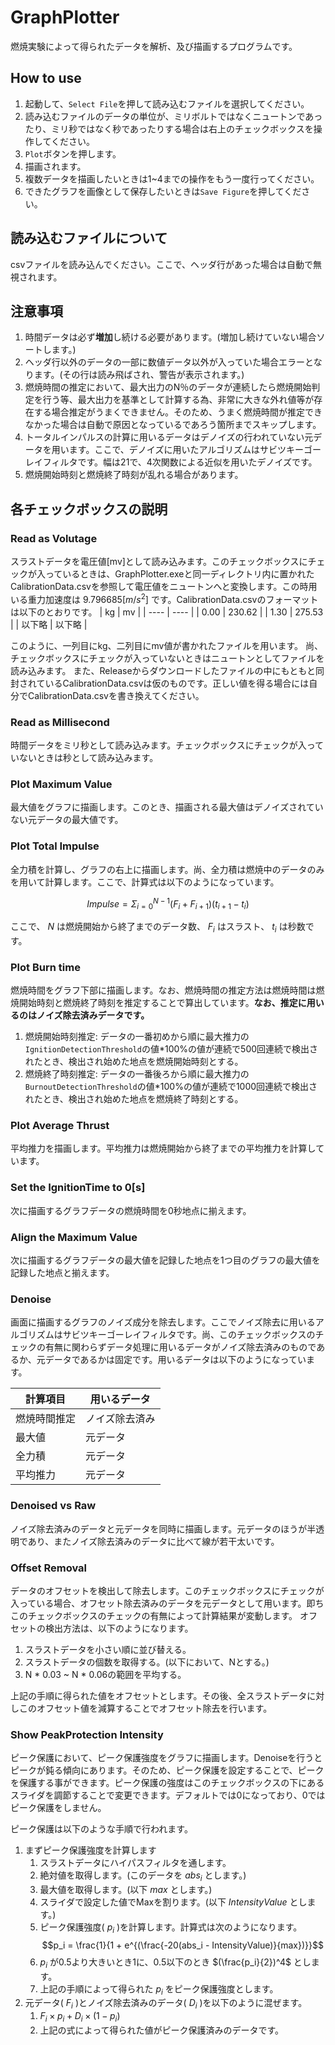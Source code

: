 # GraphPlotter
燃焼実験によって得られたデータを解析、及び描画するプログラムです。

## How to use
1. 起動して、`Select File`を押して読み込むファイルを選択してください。
2. 読み込むファイルのデータの単位が、ミリボルトではなくニュートンであったり、ミリ秒ではなく秒であったりする場合は右上のチェックボックスを操作してください。
3. `Plot`ボタンを押します。
4. 描画されます。
5. 複数データを描画したいときは1~4までの操作をもう一度行ってください。
6. できたグラフを画像として保存したいときは`Save Figure`を押してください。

## 読み込むファイルについて
csvファイルを読み込んでください。ここで、ヘッダ行があった場合は自動で無視されます。

## 注意事項
1. 時間データは必ず**増加**し続ける必要があります。(増加し続けていない場合ソートします。)
2. ヘッダ行以外のデータの一部に数値データ以外が入っていた場合エラーとなります。(その行は読み飛ばされ、警告が表示されます。)
3. 燃焼時間の推定において、最大出力のN％のデータが連続したら燃焼開始判定を行う等、最大出力を基準として計算する為、非常に大きな外れ値等が存在する場合推定がうまくできません。そのため、うまく燃焼時間が推定できなかった場合は自動で原因となっているであろう箇所までスキップします。
4. トータルインパルスの計算に用いるデータはデノイズの行われていない元データを用います。ここで、デノイズに用いたアルゴリズムはサビツキーゴーレイフィルタです。幅は21で、4次関数による近似を用いたデノイズです。
5. 燃焼開始時刻と燃焼終了時刻が乱れる場合があります。

## 各チェックボックスの説明
### Read as Volutage
スラストデータを電圧値[mv]として読み込みます。このチェックボックスにチェックが入っているときは、GraphPlotter.exeと同一ディレクトリ内に置かれたCalibrationData.csvを参照して電圧値をニュートンへと変換します。この時用いる重力加速度は $9.796685 [m/s^2]$ です。CalibrationData.csvのフォーマットは以下のとおりです。
|  kg  |  mv  |
| ---- | ---- |
|  0.00  |  230.62  |
|  1.30  |  275.53  |
| 以下略 | 以下略 |

このように、一列目にkg、二列目にmv値が書かれたファイルを用います。
尚、チェックボックスにチェックが入っていないときはニュートンとしてファイルを読み込みます。
また、Releaseからダウンロードしたファイルの中にもともと同封されているCalibrationData.csvは仮のものです。正しい値を得る場合には自分でCalibrationData.csvを書き換えてください。

### Read as Millisecond
時間データをミリ秒として読み込みます。チェックボックスにチェックが入っていないときは秒として読み込みます。

### Plot Maximum Value
最大値をグラフに描画します。このとき、描画される最大値はデノイズされていない元データの最大値です。

### Plot Total Impulse
全力積を計算し、グラフの右上に描画します。尚、全力積は燃焼中のデータのみを用いて計算します。ここで、計算式は以下のようになっています。

$$
Impulse = \Sigma_{i = 0}^{N - 1} (F_i + F_{i + 1})(t_{i + 1} - t_i)
$$

ここで、 $N$ は燃焼開始から終了までのデータ数、 $F_i$ はスラスト、 $t_i$ は秒数です。

### Plot Burn time
燃焼時間をグラフ下部に描画します。なお、燃焼時間の推定方法は燃焼時間は燃焼開始時刻と燃焼終了時刻を推定することで算出しています。**なお、推定に用いるのはノイズ除去済みデータです。**
1. 燃焼開始時刻推定: データの一番初めから順に最大推力の`IgnitionDetectionThreshold`の値*100%の値が連続で500回連続で検出されたとき、検出され始めた地点を燃焼開始時刻とする。
2. 燃焼終了時刻推定: データの一番後ろから順に最大推力の`BurnoutDetectionThreshold`の値*100%の値が連続で1000回連続で検出されたとき、検出され始めた地点を燃焼終了時刻とする。

### Plot Average Thrust
平均推力を描画します。平均推力は燃焼開始から終了までの平均推力を計算しています。

### Set the IgnitionTime to 0[s]
次に描画するグラフデータの燃焼時間を0秒地点に揃えます。

### Align the Maximum Value
次に描画するグラフデータの最大値を記録した地点を1つ目のグラフの最大値を記録した地点と揃えます。

### Denoise
画面に描画するグラフのノイズ成分を除去します。ここでノイズ除去に用いるアルゴリズムはサビツキーゴーレイフィルタです。尚、このチェックボックスのチェックの有無に関わらずデータ処理に用いるデータがノイズ除去済みのものであるか、元データであるかは固定です。用いるデータは以下のようになっています。

| 計算項目 | 用いるデータ |
| --- | --- |
| 燃焼時間推定 | ノイズ除去済み |
| 最大値 | 元データ |
| 全力積 | 元データ |
| 平均推力 | 元データ |

### Denoised vs Raw
ノイズ除去済みのデータと元データを同時に描画します。元データのほうが半透明であり、またノイズ除去済みのデータに比べて線が若干太いです。

### Offset Removal
データのオフセットを検出して除去します。このチェックボックスにチェックが入っている場合、オフセット除去済みのデータを元データとして用います。即ちこのチェックボックスのチェックの有無によって計算結果が変動します。
オフセットの検出方法は、以下のようになります。

1. スラストデータを小さい順に並び替える。
2. スラストデータの個数を取得する。(以下において、Nとする。)
3. N * 0.03 ~ N * 0.06の範囲を平均する。

上記の手順に得られた値をオフセットとします。その後、全スラストデータに対しこのオフセット値を減算することでオフセット除去を行います。

### Show PeakProtection Intensity
ピーク保護において、ピーク保護強度をグラフに描画します。Denoiseを行うとピークが鈍る傾向にあります。そのため、ピーク保護を設定することで、ピークを保護する事ができます。ピーク保護の強度はこのチェックボックスの下にあるスライダを調節することで変更できます。デフォルトでは0になっており、0ではピーク保護をしません。

ピーク保護は以下のような手順で行われます。

1. まずピーク保護強度を計算します
    1. スラストデータにハイパスフィルタを通します。
    1. 絶対値を取得します。(このデータを $abs_i$ とします。)
    1. 最大値を取得します。(以下 $max$ とします。)
    1. スライダで設定した値でMaxを割ります。(以下 $IntensityValue$ とします。)
    1. ピーク保護強度( $p_i$ )を計算します。計算式は次のようになります。
    $$p_i = \frac{1}{1 + e^{(\frac{-20(abs_i - IntensityValue)}{max})}}$$ 
    1.  $p_i$ が0.5より大きいとき1に、0.5以下のとき $(\frac{p_i}{2})^4$ とします。
    1. 上記の手順によって得られた $p_i$ をピーク保護強度とします。
1. 元データ( $F_i$ )とノイズ除去済みのデータ( $D_i$ )を以下のように混ぜます。
    1.  $F_i \times p_i + D_i \times (1 - p_i)$
    1. 上記の式によって得られた値がピーク保護済みのデータです。
